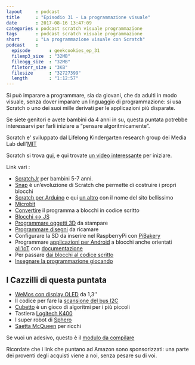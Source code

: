 ```yaml
---
layout     : podcast
title      : "Episodio 31 - La programmazione visuale" 
date       : 2017-08-16 13:47:09
categories : podcast scratch visuale programmazione
tags       : podcast scratch visuale programmazione
short      : "La programmazione visuale con Scratch" 
podcast    :
  episode       : geekcookies_ep_31
  filemp3_size  : "32MB"
  fileogg_size  : "32MB"
  filetorr_size : "3KB"
  filesize      : "32727399"
  length        : "1:12:57"
---
```


Si può imparare a programmare, sia da giovani, che da adulti in modo visuale, senza dover imparare un linguaggio di programmazione: si usa Scratch o uno dei suoi mille derivati per le applicazioni più disparate.

Se siete genitori e avete bambini da 4 anni in su, questa puntata potrebbe interessarvi per farli iniziare a “pensare algoritmicamente”.

Scratch e' sviluppato dal Lifelong Kindergarten research group dei Media Lab dell'[MIT](http://llk.media.mit.edu/)

Scratch si trova [qui](https://scratch.mit.edu/), e qui trovate [un video interessante](https://www.youtube.com/watch?v%3DYm7QkWBgfsA) per iniziare.

<!-- more -->

Link vari : 

- [ScratchJr](https://www.scratchjr.org/) per bambini 5-7 anni.
- [Snap](http://snap.berkeley.edu/) è un’evoluzione di Scratch che permette di costruire i propri blocchi
- [Scratch per Arduino](https://playground.arduino.cc/Interfacing/Scratch) e qui [un altro](http://snap4arduino.rocks/) con il nome del sito bellissimo
- [Microbit](http://www.picaxe.com/BBC-microbit/)
- [Convertire](https://create.arduino.cc/projecthub/libreduc/blockly-rduino-create-code-with-blocks-b6d3e4) il programma a blocchi in codice scritto
- [Blocchi &lt;-&gt; JS](https://makecode.adafruit.com/)
- [Programmare oggetti 3D](http://beetleblocks.com/) da stampare
- [Programmare disegni](http://www.turtlestitch.org/) da ricamare
- Configurare la SD da inserire nel RaspberryPi con [PiBakery](http://pibakery.org/)
- Programmare [applicazioni per Android](http://appinventor.mit.edu/explore/) a blocchi anche orientati [all’IoT](http://iot.appinventor.mit.edu/) con [documentazione](http://ai2.appinventor.mit.edu/reference/other/IoT.html)
- Per passare [dai blocchi al codice scritto](http://www.sniff.org.uk/)
- [Insegnare la programmazione giocando](https://codecombat.com/)

## I Cazzilli di questa puntata

- [WeMos con display OLED](https://it.aliexpress.com/item/new-NODEMCU-wifi-NodeMCU-forArduino-ESP8266-wemos-for-1-3-inch-OLED/32804615530.html) da 1,3’’
- Il codice per fare la [scansione del bus I2C](https://github.com/geekcookies/geekcookies.github.io/blob/master/_scripts/I2C_scan.ino)
- [Cubetto](https://www.amazon.it/dp/B01N02G5ET/?tag=geekcookies03-21) è un gioco di algoritmi per i più piccoli
- Tastiera [Logitech K400](https://www.amazon.it/Logitech-Tastiera-Wireless-Touchpad-Italiano/dp/B00Y0G2L9I/?tag=geekcookies03-21)
- I super robot di [Sphero](http://www.sphero.com/)
- [Saetta McQueen](https://www.amazon.it/Sphero-C001ROW-Ultimate-Lightning-McQueen/dp/B06XCVGM3N/?tag=geekcookies03-21) per ricchi



Se vuoi un adesivo, questo è il [modulo da compilare](https://docs.google.com/a/francescotucci.com/forms/d/e/1FAIpQLSdcF2HbNOKLpbFAMqFY4DvHBEy1AzebM7WYSRSNnX8ZDqsMnA/viewform?c%3D0%26w%3D1)

Ricordate che i link che puntano ad Amazon sono sponsorizzati: una parte dei proventi degli acquisti viene a noi, senza pesare su di voi.

